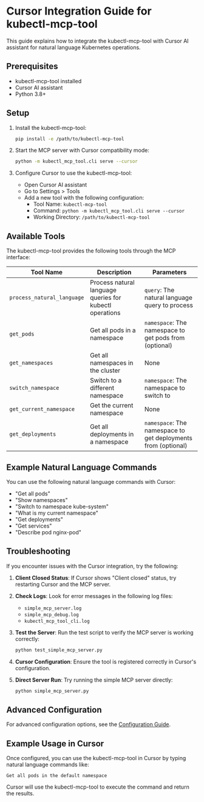# Cursor Integration Guide for kubectl-mcp-tool

This guide explains how to integrate the kubectl-mcp-tool with Cursor AI assistant for natural language Kubernetes operations.

## Prerequisites

- kubectl-mcp-tool installed
- Cursor AI assistant
- Python 3.8+

## Setup

1. Install the kubectl-mcp-tool:
   ```bash
   pip install -e /path/to/kubectl-mcp-tool
   ```

2. Start the MCP server with Cursor compatibility mode:
   ```bash
   python -m kubectl_mcp_tool.cli serve --cursor
   ```

3. Configure Cursor to use the kubectl-mcp-tool:
   - Open Cursor AI assistant
   - Go to Settings > Tools
   - Add a new tool with the following configuration:
     - Tool Name: `kubectl-mcp-tool`
     - Command: `python -m kubectl_mcp_tool.cli serve --cursor`
     - Working Directory: `/path/to/kubectl-mcp-tool`

## Available Tools

The kubectl-mcp-tool provides the following tools through the MCP interface:

| Tool Name | Description | Parameters |
|-----------|-------------|------------|
| `process_natural_language` | Process natural language queries for kubectl operations | `query`: The natural language query to process |
| `get_pods` | Get all pods in a namespace | `namespace`: The namespace to get pods from (optional) |
| `get_namespaces` | Get all namespaces in the cluster | None |
| `switch_namespace` | Switch to a different namespace | `namespace`: The namespace to switch to |
| `get_current_namespace` | Get the current namespace | None |
| `get_deployments` | Get all deployments in a namespace | `namespace`: The namespace to get deployments from (optional) |

## Example Natural Language Commands

You can use the following natural language commands with Cursor:

- "Get all pods"
- "Show namespaces"
- "Switch to namespace kube-system"
- "What is my current namespace"
- "Get deployments"
- "Get services"
- "Describe pod nginx-pod"

## Troubleshooting

If you encounter issues with the Cursor integration, try the following:

1. **Client Closed Status**: If Cursor shows "Client closed" status, try restarting Cursor and the MCP server.

2. **Check Logs**: Look for error messages in the following log files:
   - `simple_mcp_server.log`
   - `simple_mcp_debug.log`
   - `kubectl_mcp_tool_cli.log`

3. **Test the Server**: Run the test script to verify the MCP server is working correctly:
   ```bash
   python test_simple_mcp_server.py
   ```

4. **Cursor Configuration**: Ensure the tool is registered correctly in Cursor's configuration.

5. **Direct Server Run**: Try running the simple MCP server directly:
   ```bash
   python simple_mcp_server.py
   ```

## Advanced Configuration

For advanced configuration options, see the [Configuration Guide](./configuration.md).

## Example Usage in Cursor

Once configured, you can use the kubectl-mcp-tool in Cursor by typing natural language commands like:

```
Get all pods in the default namespace
```

Cursor will use the kubectl-mcp-tool to execute the command and return the results.
